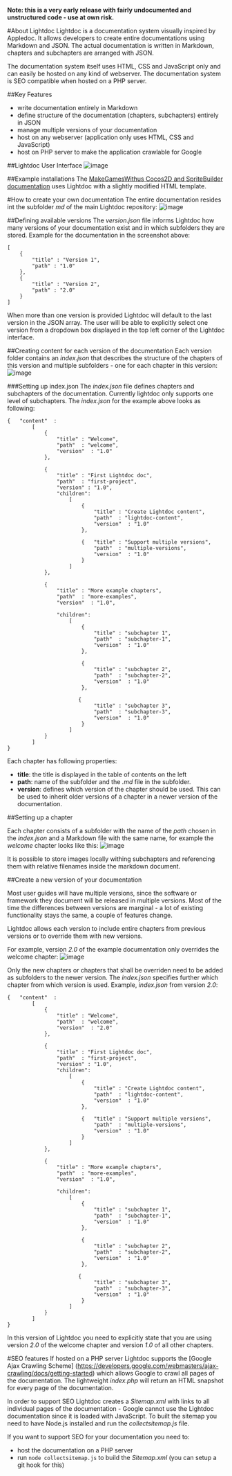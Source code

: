 **Note: this is a very early release with fairly undocumented and unstructured code - use at own risk.**

#About Lightdoc
Lightdoc is a documentation system visually inspired by Appledoc. It allows developers to create entire documentations using Markdown and JSON. The actual documentation is written in Markdown, chapters and subchapters are arranged with JSON. 

The documentation system itself uses HTML, CSS and JavaScript only and can easily be hosted on any kind of webserver. The documentation system is SEO compatible when hosted on a PHP server.

##Key Features
- write documentation entirely in Markdown
- define structure of the documentation (chapters, subchapters) entirely in JSON
- manage multiple versions of your documentation
- host on any webserver (application only uses HTML, CSS and JavaScript)
- host on PHP server to make the application crawlable for Google 

##Lightdoc User Interface
![image](github_readme/lightdoc_ui.png)

##Example installations
The [MakeGamesWithus Cocos2D and SpriteBuilder documentation](https://www.makegameswith.us/docs) uses Lightdoc with a slightly modified HTML template.

#How to create your own documentation
The entire documentation resides int the subfolder *md* of the main Lightdoc repository:
![image](github_readme/md_subfolder.png)

##Defining available versions
The *version.json* file informs Lightdoc how many versions of your documentation exist and in which subfolders they are stored. Example for the documentation in the screenshot above:

	[  
		{
			"title" : "Version 1",
			"path" : "1.0"
		}, 
		{
			"title" : "Version 2",
			"path" : "2.0"
		}
	]
When more than one version is provided Lightdoc will default to the last version in the JSON array. The user will be able to explicitly select one version from a dropdown box displayed in the top left corner of the Lightdoc interface. 

##Creating content for each version of the documentation
Each version folder contains an *index.json* that describes the structure of the chapters of this version and multiple subfolders - one for each chapter in this version:
![image](github_readme/lightdoc_version.png)

###Setting up index.json
The *index.json* file defines chapters and subchapters of the documentation. Currently lightdoc only supports one level of subchapters. The *index.json* for the example above looks as following:

	{   "content"  :
			[  
				{
					"title" : "Welcome",
					"path"  : "welcome",
					"version"  : "1.0"
				},
	
				{
			    	"title" : "First Lightdoc doc",
			    	"path"  : "first-project",
			    	"version" : "1.0",
			    	"children": 
			    		[
			                {
			                	"title" : "Create Lightdoc content",
			                	"path"  : "lightdoc-content",
			                	"version"  : "1.0"
			                },
							
							{	"title" : "Support multiple versions",
			                	"path"  : "multiple-versions",
			                	"version"  : "1.0"	
			                }
			            ]
			    },
				
				{
					"title" : "More example chapters",
					"path"  : "more-examples",
			        "version"  : "1.0",		                	
	
					"children": 
			    		[
			    		    {
			                	"title" : "subchapter 1",
			                	"path"  : "subchapter-1",
			                	"version"  : "1.0"
			                },
	
			                {
			                	"title" : "subchapter 2",
			                	"path"  : "subchapter-2",
			                	"version"  : "1.0"		                	
			                },
	
			               {
				            	"title" : "subchapter 3",
				            	"path"  : "subchapter-3",
				            	"version"  : "1.0"		               	
			    			}
			        	]
				}
			]
	}
	
Each chapter has following properties:

- **title**: the title is displayed in the table of contents on the left
- **path**: name of the subfolder and the *.md* file in the subfolder.
- **version**: defines which version of the chapter should be used. This can be used to inherit older versions of a chapter in a newer version of the documentation.

##Setting up a chapter

Each chapter consists of a subfolder with the name of the *path* chosen in the *index.json* and a Markdown file with the same name, for example the *welcome* chapter looks like this:
![image](github_readme/welcome_chapter.png)

It is possible to store images locally withing subchapters and referencing them with relative filenames inside the markdown document.

##Create a new version of your documentation

Most user guides will have multiple versions, since the software or framework they document will be released in multiple versions. Most of the time the differences between versions are marginal - a lot of existing functionality stays the same, a couple of features change.

Lightdoc allows each version to include entire chapters from previous versions or to override them with new versions.

For example, version *2.0* of the example documentation only overrides the welcome chapter:
![image](github_readme/overriding.png) 

Only the new chapters or chapters that shall be overriden need to be added as subfolders to the newer version. The *index.json* specifies further which chapter from which version is used. Example, *index.json* from version *2.0*:

	{   "content"  :
			[  
				{
					"title" : "Welcome",
					"path"  : "welcome",
					"version"  : "2.0"
				},
	
				{
			    	"title" : "First Lightdoc doc",
			    	"path"  : "first-project",
			    	"version" : "1.0",
			    	"children": 
			    		[
			                {
			                	"title" : "Create Lightdoc content",
			                	"path"  : "lightdoc-content",
			                	"version"  : "1.0"
			                },
							
							{	"title" : "Support multiple versions",
			                	"path"  : "multiple-versions",
			                	"version"  : "1.0"	
			                }
			            ]
			    },
				
				{
					"title" : "More example chapters",
					"path"  : "more-examples",
			        "version"  : "1.0",		                	
	
					"children": 
			    		[
			    		    {
			                	"title" : "subchapter 1",
			                	"path"  : "subchapter-1",
			                	"version"  : "1.0"
			                },
	
			                {
			                	"title" : "subchapter 2",
			                	"path"  : "subchapter-2",
			                	"version"  : "1.0"		                	
			                },
	
			               {
				            	"title" : "subchapter 3",
				            	"path"  : "subchapter-3",
				            	"version"  : "1.0"		               	
			    			}
			        	]
				}
			]
	}
	
In this version of Lightdoc you need to explicitly state that you are using version *2.0* of the welcome chapter and version *1.0* of all other chapters.

#SEO features
If hosted on a PHP server Lightdoc supports the [Google Ajax Crawling Scheme] (https://developers.google.com/webmasters/ajax-crawling/docs/getting-started) which allows Google to crawl all pages of the documentation. The lightweight *index.php* will return an HTML snapshot for every page of the documentation. 

In order to support SEO Lightdoc creates a *Sitemap.xml* with links to all individual pages of the documentation - Google cannot use the Lightdoc documentation since it is loaded with JavaScript. To built the sitemap you need to have Node.js installed and run the *collectsitemap.js* file.

If you want to support SEO for your documentation you need to:

- host the documentation on a PHP server
- run `node collectsitemap.js` to build the *Sitemap.xml* (you can setup a git hook for this)
